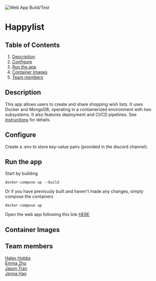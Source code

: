 ![Web App Build/Test](https://github.com/software-students-fall2024/4-containers-hej4/actions/workflows/web-app.yml/badge.svg)
<!-- finish badge -->
# Happylist

## Table of Contents
1. [Description](#description)
2. [Configure](#configure)
3. [Run the app](#run-the-app)
4. [Container Images](#container-images)
4. [Team members](#team-members)

## Description
This app allows users to create and share shopping wish lists. It uses Docker and MongoDB, operating in a containerized environment with two subsystems. It also features deployment and CI/CD pipelines. See [instructions](./instructions.md) for details.

## Configure
Create a .env to store key-value pairs (provided in the discord channel).

## Run the app
Start by building
```
docker-compose up --build
```

Or if you have previously built and haven't made any changes, simply compose the containers
```
docker-compose up
```

Open the web app following this link [HERE](http://127.0.0.1:5001)

## Container Images
<!-- links -->
## Team members

[Haley Hobbs](https://github.com/haleyhobbs) \
[Emma Zhu](https://github.com/ez106) \
[Jason Tran](https://github.com/huyy422) \
[Jenna Han](https://github.com/jnahan)